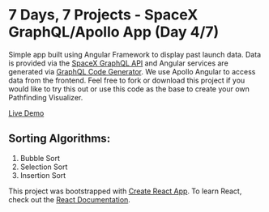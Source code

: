 # 7 Days, 7 Projects - SpaceX GraphQL/Apollo App (Day 4/7)

Simple app built using Angular Framework to display past launch data. Data is provided via the [SpaceX GraphQL API](https://api.spacex.land/graphql/ "SpaceX GraphQL API") and Angular services are generated via [GraphQL Code Generator](https://www.graphql-code-generator.com/ "GraphQL Code Generator"). We use Apollo Angular to access data from the frontend. Feel free to fork or download this project if you would like to try this out or use this code as the base to create your own Pathfinding Visualizer.

[Live Demo](https://jamiejarrettjj.github.io/spacex-graphql/ "Live Demo")

## Sorting Algorithms:
1. Bubble Sort
2. Selection Sort
3. Insertion Sort

This project was bootstrapped with [Create React App](https://github.com/facebook/create-react-app "Create React App"). To learn React, check out the [React Documentation](https://reactjs.org/docs/getting-started.html "React Documentation").

